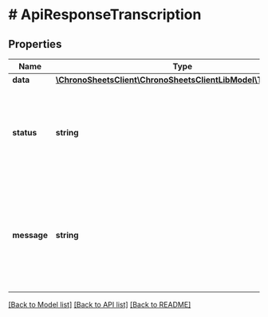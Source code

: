 # # ApiResponseTranscription

## Properties

Name | Type | Description | Notes
------------ | ------------- | ------------- | -------------
**data** | [**\ChronoSheetsClient\ChronoSheetsClientLibModel\Transcription**](Transcription.md) |  | [optional]
**status** | **string** | The API response status. Indicates if the request was successful, failed or was unauthorised. | [optional]
**message** | **string** | A message to accompany the response status.  If the Status is failed, this message will hint why it failed and what you need to do. | [optional]

[[Back to Model list]](../../README.md#models) [[Back to API list]](../../README.md#endpoints) [[Back to README]](../../README.md)
